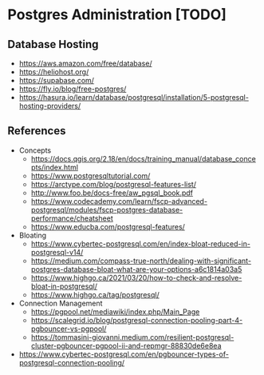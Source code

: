 # Postgres Administration [TODO]

## Database Hosting

* https://aws.amazon.com/free/database/
* https://heliohost.org/
* https://supabase.com/
* https://fly.io/blog/free-postgres/
* https://hasura.io/learn/database/postgresql/installation/5-postgresql-hosting-providers/

## References

- Concepts
    - https://docs.qgis.org/2.18/en/docs/training_manual/database_concepts/index.html
    - https://www.postgresqltutorial.com/
    - https://arctype.com/blog/postgresql-features-list/
    - http://www.foo.be/docs-free/aw_pgsql_book.pdf
    - https://www.codecademy.com/learn/fscp-advanced-postgresql/modules/fscp-postgres-database-performance/cheatsheet
    - https://www.educba.com/postgresql-features/
- Bloating
    - https://www.cybertec-postgresql.com/en/index-bloat-reduced-in-postgresql-v14/
    - https://medium.com/compass-true-north/dealing-with-significant-postgres-database-bloat-what-are-your-options-a6c1814a03a5
    - https://www.highgo.ca/2021/03/20/how-to-check-and-resolve-bloat-in-postgresql/
    - https://www.highgo.ca/tag/postgresql/
- Connection Management
    - https://pgpool.net/mediawiki/index.php/Main_Page
    - https://scalegrid.io/blog/postgresql-connection-pooling-part-4-pgbouncer-vs-pgpool/
    - https://tommasini-giovanni.medium.com/resilient-postgresql-cluster-pgbouncer-pgpool-ii-and-repmgr-88830de6e8ea
- https://www.cybertec-postgresql.com/en/pgbouncer-types-of-postgresql-connection-pooling/
